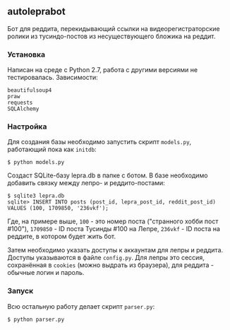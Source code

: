 ## autoleprabot ##

Бот для реддита, перекидывающий ссылки на видеорегистраторские ролики из тусиндо-постов из несуществующего бложика на реддит.

### Установка ###

Написан на среде с Python 2.7, работа с другими версиями не тестировалась.
Зависимости:

    beautifulsoup4
    praw
    requests
    SQLAlchemy
    
### Настройка ###

Для создания базы необходимо запустить скрипт `models.py`, работающий пока как `initdb`:

    $ python models.py

Создаст SQLite-базу lepra.db в папке с ботом. В базе необходимо добавить связку между лепро- и реддито-постами:

    $ sqlite3 lepra.db
    sqlite> INSERT INTO posts (post_id, lepra_post_id, reddit_post_id) VALUES (100, 1709850, '236vkf');
    
Где, на примере выше, `100` - это номер поста ("странного хобби пост #100"), `1709850` - ID поста Тусинды #100 на Лепре, `236vkf` - ID поста на реддите, в котором будет жить бот.

Затем необходимо указать доступы к аккаунтам для лепры и реддита. Доступы указываются в файле `config.py`. Для лепры это сессия, сохранённая в `cookies` (можно выдрать из браузера), для реддита - обычные логин и пароль.

### Запуск ###

Всю остальную работу делает скрипт `parser.py`:

    $ python parser.py

